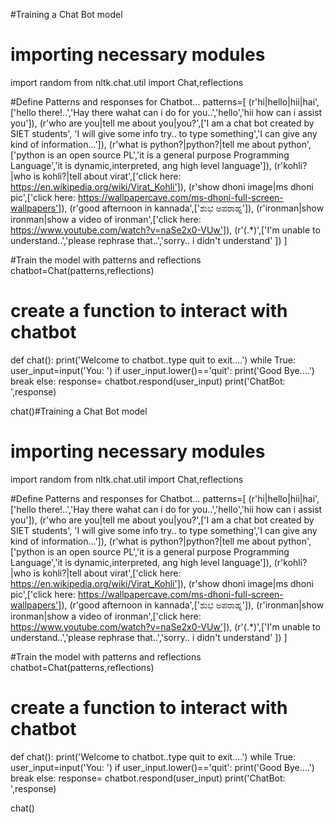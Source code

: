 #Training a Chat Bot model
# importing necessary modules
import random
from nltk.chat.util import Chat,reflections

#Define Patterns and responses for Chatbot...
patterns=[
    (r'hi|hello|hii|hai',['hello there!..','Hay there wahat can i do for you..','hello','hii how can i assist you']),
    (r'who are you|tell me about you|you?',['I am a chat bot created by SIET students',
                                            'I will  give some info try.. to type something','I can give any kind of information...']),
    (r'what is python?|python?|tell me about python',
     ['python is an open source PL','it is a general purpose Programming Language','it is dynamic,interpreted, ang high level language']),
     (r'kohli?|who is kohli?|tell about virat',['click here: https://en.wikipedia.org/wiki/Virat_Kohli']),
    (r'show dhoni image|ms dhoni pic',['click here: https://wallpapercave.com/ms-dhoni-full-screen-wallpapers']),
    (r'good afternoon in kannada',['ಶುಭ ಅಪರಾಹ್ನ']),
    (r'ironman|show ironman|show a video of ironman',['click here: https://www.youtube.com/watch?v=naSe2x0-VUw']),
    (r'(.*)',['I\'m unable to understand..','please rephrase that..','sorry.. i didn\'t understand' ])
    ]

#Train the model with patterns and reflections
chatbot=Chat(patterns,reflections)

# create a function to interact with chatbot
def chat():
  print('Welcome to chatbot..type quit to exit....')
  while True:
    user_input=input('You: ')
    if user_input.lower()=='quit':
      print('Good Bye....')
      break
    else:
      response= chatbot.respond(user_input)
      print('ChatBot: ',response)

chat()#Training a Chat Bot model
# importing necessary modules
import random
from nltk.chat.util import Chat,reflections

#Define Patterns and responses for Chatbot...
patterns=[
    (r'hi|hello|hii|hai',['hello there!..','Hay there wahat can i do for you..','hello','hii how can i assist you']),
    (r'who are you|tell me about you|you?',['I am a chat bot created by SIET students',
                                            'I will  give some info try.. to type something','I can give any kind of information...']),
    (r'what is python?|python?|tell me about python',
     ['python is an open source PL','it is a general purpose Programming Language','it is dynamic,interpreted, ang high level language']),
     (r'kohli?|who is kohli?|tell about virat',['click here: https://en.wikipedia.org/wiki/Virat_Kohli']),
    (r'show dhoni image|ms dhoni pic',['click here: https://wallpapercave.com/ms-dhoni-full-screen-wallpapers']),
    (r'good afternoon in kannada',['ಶುಭ ಅಪರಾಹ್ನ']),
    (r'ironman|show ironman|show a video of ironman',['click here: https://www.youtube.com/watch?v=naSe2x0-VUw']),
    (r'(.*)',['I\'m unable to understand..','please rephrase that..','sorry.. i didn\'t understand' ])
    ]

#Train the model with patterns and reflections
chatbot=Chat(patterns,reflections)

# create a function to interact with chatbot
def chat():
  print('Welcome to chatbot..type quit to exit....')
  while True:
    user_input=input('You: ')
    if user_input.lower()=='quit':
      print('Good Bye....')
      break
    else:
      response= chatbot.respond(user_input)
      print('ChatBot: ',response)

chat()
